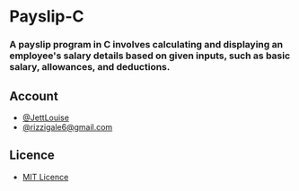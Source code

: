 # Payslip-C
 <h3>
 A payslip program in C involves calculating and displaying an employee's salary details based on given inputs, such as basic salary, allowances, and deductions. 
 </h3>

 ## Account
 - [@JettLouise](https://www.facebook.com/myprivacy19)
 - [@rizzigale6@gmail.com](https://mail.google.com/mail/u/0/#inbox)

 ## Licence
 - [MIT Licence](https://github.com/Jett0X/Payslip-C/blob/main/LICENSE)